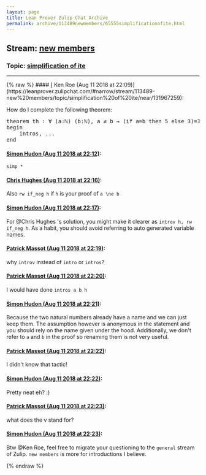 ```yaml
---
layout: page
title: Lean Prover Zulip Chat Archive 
permalink: archive/113489newmembers/65555simplificationofite.html
---
```


## Stream: [new members](https://leanprover-community.github.io/archive/113489newmembers/index.html)
### Topic: [simplification of ite](https://leanprover-community.github.io/archive/113489newmembers/65555simplificationofite.html)

---

<base href="https://leanprover.zulipchat.com">
{% raw %}
#### [ Ken Roe (Aug 11 2018 at 22:09)](https://leanprover.zulipchat.com/#narrow/stream/113489-new%20members/topic/simplification%20of%20ite/near/131967259):
<p>How do I complete the following theorem:</p>
<div class="codehilite"><pre><span></span><span class="kn">theorem</span> <span class="n">th</span> <span class="o">:</span> <span class="bp">∀</span> <span class="o">(</span><span class="n">a</span><span class="o">:</span><span class="bp">ℕ</span><span class="o">)</span> <span class="o">(</span><span class="n">b</span><span class="o">:</span><span class="bp">ℕ</span><span class="o">),</span> <span class="n">a</span> <span class="bp">≠</span> <span class="n">b</span> <span class="bp">→</span> <span class="o">(</span><span class="k">if</span> <span class="n">a</span><span class="bp">=</span><span class="n">b</span> <span class="k">then</span> <span class="mi">5</span> <span class="k">else</span> <span class="mi">3</span><span class="o">)</span><span class="bp">=</span><span class="mi">3</span> <span class="o">:=</span>
<span class="k">begin</span>
    <span class="n">intros</span><span class="o">,</span> <span class="bp">...</span>
<span class="kn">end</span>
</pre></div>

#### [ Simon Hudon (Aug 11 2018 at 22:12)](https://leanprover.zulipchat.com/#narrow/stream/113489-new%20members/topic/simplification%20of%20ite/near/131967372):
<p><code>simp *</code></p>

#### [ Chris Hughes (Aug 11 2018 at 22:16)](https://leanprover.zulipchat.com/#narrow/stream/113489-new%20members/topic/simplification%20of%20ite/near/131967501):
<p>Also <code>rw if_neg h</code> if <code>h</code> is your proof of <code>a \ne b</code></p>

#### [ Simon Hudon (Aug 11 2018 at 22:17)](https://leanprover.zulipchat.com/#narrow/stream/113489-new%20members/topic/simplification%20of%20ite/near/131967526):
<p>For <span class="user-mention" data-user-id="110044">@Chris Hughes</span> 's solution, you might make it clearer as <code>introv h, rw if_neg h</code>. As a habit, you should avoid referring to auto generated variable names.</p>

#### [ Patrick Massot (Aug 11 2018 at 22:19)](https://leanprover.zulipchat.com/#narrow/stream/113489-new%20members/topic/simplification%20of%20ite/near/131967584):
<p>why <code>introv</code> instead of <code>intro</code> or <code>intros</code>?</p>

#### [ Patrick Massot (Aug 11 2018 at 22:20)](https://leanprover.zulipchat.com/#narrow/stream/113489-new%20members/topic/simplification%20of%20ite/near/131967631):
<p>I would have done <code>intros a b h</code></p>

#### [ Simon Hudon (Aug 11 2018 at 22:21)](https://leanprover.zulipchat.com/#narrow/stream/113489-new%20members/topic/simplification%20of%20ite/near/131967640):
<p>Because the two natural numbers already have a name and we can just keep them. The assumption however is anonymous in the statement and you should rely on the name given under the hood. Additionally, we don't refer to <code>a</code> and <code>b</code> in the proof so renaming them is not very useful.</p>

#### [ Patrick Massot (Aug 11 2018 at 22:22)](https://leanprover.zulipchat.com/#narrow/stream/113489-new%20members/topic/simplification%20of%20ite/near/131967645):
<p>I didn't know that tactic!</p>

#### [ Simon Hudon (Aug 11 2018 at 22:22)](https://leanprover.zulipchat.com/#narrow/stream/113489-new%20members/topic/simplification%20of%20ite/near/131967693):
<p>Pretty neat eh? :)</p>

#### [ Patrick Massot (Aug 11 2018 at 22:23)](https://leanprover.zulipchat.com/#narrow/stream/113489-new%20members/topic/simplification%20of%20ite/near/131967704):
<p>what does the v stand for?</p>

#### [ Simon Hudon (Aug 11 2018 at 22:23)](https://leanprover.zulipchat.com/#narrow/stream/113489-new%20members/topic/simplification%20of%20ite/near/131967708):
<p>Btw <span class="user-mention" data-user-id="121306">@Ken Roe</span>, feel free to migrate your questioning to the <code>general</code> stream of Zulip. <code>new members</code> is more for introductions I believe.</p>


{% endraw %}
